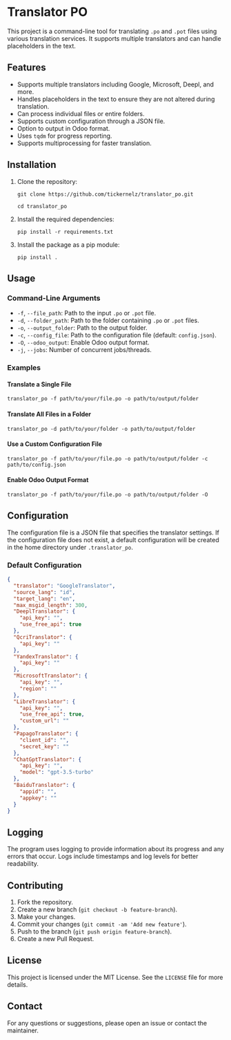 Translator PO
=============

This project is a command-line tool for translating `.po` and `.pot` files using various translation services. It
supports multiple translators and can handle placeholders in the text.

Features
--------

- Supports multiple translators including Google, Microsoft, Deepl, and more.
- Handles placeholders in the text to ensure they are not altered during translation.
- Can process individual files or entire folders.
- Supports custom configuration through a JSON file.
- Option to output in Odoo format.
- Uses `tqdm` for progress reporting.
- Supports multiprocessing for faster translation.

Installation
------------

1. Clone the repository:

   ```console
   git clone https://github.com/tickernelz/translator_po.git
   ```
   ```console
   cd translator_po
   ```

2. Install the required dependencies:

   ```console
   pip install -r requirements.txt
   ```

3. Install the package as a pip module:

   ```console
   pip install .
   ```

Usage
-----

### Command-Line Arguments

- `-f`, `--file_path`: Path to the input `.po` or `.pot` file.
- `-d`, `--folder_path`: Path to the folder containing `.po` or `.pot` files.
- `-o`, `--output_folder`: Path to the output folder.
- `-c`, `--config_file`: Path to the configuration file (default: `config.json`).
- `-O`, `--odoo_output`: Enable Odoo output format.
- `-j`, `--jobs`: Number of concurrent jobs/threads.

### Examples

#### Translate a Single File

```console
translator_po -f path/to/your/file.po -o path/to/output/folder
```

#### Translate All Files in a Folder

```console
translator_po -d path/to/your/folder -o path/to/output/folder
```

#### Use a Custom Configuration File

```console
translator_po -f path/to/your/file.po -o path/to/output/folder -c path/to/config.json
```

#### Enable Odoo Output Format

```console
translator_po -f path/to/your/file.po -o path/to/output/folder -O
```

Configuration
-------------

The configuration file is a JSON file that specifies the translator settings. If the configuration file does not exist,
a default configuration will be created in the home directory under `.translator_po`.

### Default Configuration

```json
{
  "translator": "GoogleTranslator",
  "source_lang": "id",
  "target_lang": "en",
  "max_msgid_length": 300,
  "DeeplTranslator": {
    "api_key": "",
    "use_free_api": true
  },
  "QcriTranslator": {
    "api_key": ""
  },
  "YandexTranslator": {
    "api_key": ""
  },
  "MicrosoftTranslator": {
    "api_key": "",
    "region": ""
  },
  "LibreTranslator": {
    "api_key": "",
    "use_free_api": true,
    "custom_url": ""
  },
  "PapagoTranslator": {
    "client_id": "",
    "secret_key": ""
  },
  "ChatGptTranslator": {
    "api_key": "",
    "model": "gpt-3.5-turbo"
  },
  "BaiduTranslator": {
    "appid": "",
    "appkey": ""
  }
}
```

Logging
-------

The program uses logging to provide information about its progress and any errors that occur. Logs include timestamps
and log levels for better readability.

Contributing
------------

1. Fork the repository.
2. Create a new branch (`git checkout -b feature-branch`).
3. Make your changes.
4. Commit your changes (`git commit -am 'Add new feature'`).
5. Push to the branch (`git push origin feature-branch`).
6. Create a new Pull Request.

License
-------

This project is licensed under the MIT License. See the `LICENSE` file for more details.

Contact
-------

For any questions or suggestions, please open an issue or contact the maintainer.